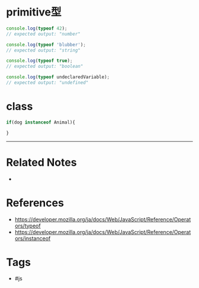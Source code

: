 # primitive型
```js
console.log(typeof 42);
// expected output: "number"

console.log(typeof 'blubber');
// expected output: "string"

console.log(typeof true);
// expected output: "boolean"

console.log(typeof undeclaredVariable);
// expected output: "undefined"
```

# class
```js
if(dog instanceof Animal){

}
```


---
# Related Notes
- 

# References
- https://developer.mozilla.org/ja/docs/Web/JavaScript/Reference/Operators/typeof
- https://developer.mozilla.org/ja/docs/Web/JavaScript/Reference/Operators/instanceof

# Tags
- #js